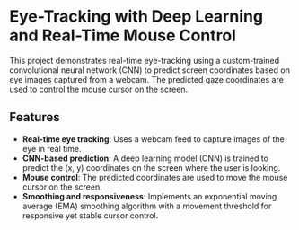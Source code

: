 # Eye-Tracking with Deep Learning and Real-Time Mouse Control

This project demonstrates real-time eye-tracking using a custom-trained convolutional neural network (CNN) to predict screen coordinates based on eye images captured from a webcam. The predicted gaze coordinates are used to control the mouse cursor on the screen.

## Features
- **Real-time eye tracking**: Uses a webcam feed to capture images of the eye in real time.
- **CNN-based prediction**: A deep learning model (CNN) is trained to predict the (x, y) coordinates on the screen where the user is looking.
- **Mouse control**: The predicted coordinates are used to move the mouse cursor on the screen.
- **Smoothing and responsiveness**: Implements an exponential moving average (EMA) smoothing algorithm with a movement threshold for responsive yet stable cursor control.
